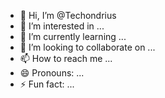 - 👋 Hi, I’m @Techondrius
- 👀 I’m interested in ...
- 🌱 I’m currently learning ...
- 💞️ I’m looking to collaborate on ...
- 📫 How to reach me ...
- 😄 Pronouns: ...
- ⚡ Fun fact: ...

<!---
Techondrius/Techondrius is a ✨ special ✨ repository because its `README.md` (this file) appears on your GitHub profile.
You can click the Preview link to take a look at your changes.
--->
